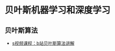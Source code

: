 # 贝叶斯机器学习和深度学习

## 贝叶斯算法

- [s视频课程：b站贝叶斯算法讲解](https://www.bilibili.com/video/BV1c4411q7df?from=search&seid=1944259488790487353)
